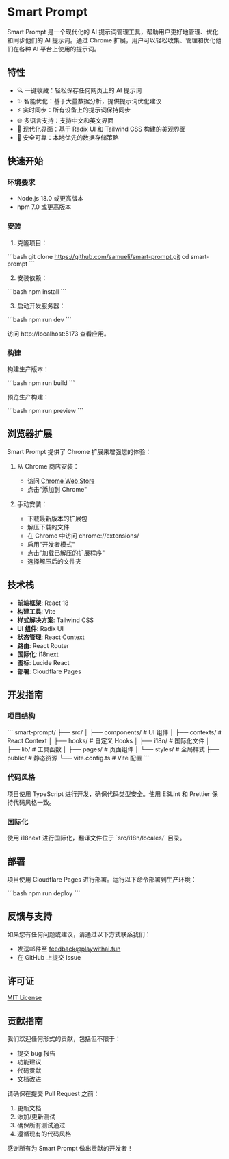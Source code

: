 # Smart Prompt

Smart Prompt 是一个现代化的 AI 提示词管理工具，帮助用户更好地管理、优化和同步他们的 AI 提示词。通过 Chrome 扩展，用户可以轻松收集、管理和优化他们在各种 AI 平台上使用的提示词。

## 特性

- 🔍 一键收藏：轻松保存任何网页上的 AI 提示词
- ✨ 智能优化：基于大量数据分析，提供提示词优化建议
- ⚡ 实时同步：所有设备上的提示词保持同步
- 🌐 多语言支持：支持中文和英文界面
- 🎨 现代化界面：基于 Radix UI 和 Tailwind CSS 构建的美观界面
- 🔐 安全可靠：本地优先的数据存储策略

## 快速开始

### 环境要求

- Node.js 18.0 或更高版本
- npm 7.0 或更高版本

### 安装

1. 克隆项目：

\`\`\`bash
git clone https://github.com/samueli/smart-prompt.git
cd smart-prompt
\`\`\`

2. 安装依赖：

\`\`\`bash
npm install
\`\`\`

3. 启动开发服务器：

\`\`\`bash
npm run dev
\`\`\`

访问 http://localhost:5173 查看应用。

### 构建

构建生产版本：

\`\`\`bash
npm run build
\`\`\`

预览生产构建：

\`\`\`bash
npm run preview
\`\`\`

## 浏览器扩展

Smart Prompt 提供了 Chrome 扩展来增强您的体验：

1. 从 Chrome 商店安装：
   - 访问 [Chrome Web Store](https://chrome.google.com/webstore/detail/cfegclkdkjgpclfahanfgejfjfmpkmjl)
   - 点击"添加到 Chrome"

2. 手动安装：
   - 下载最新版本的扩展包
   - 解压下载的文件
   - 在 Chrome 中访问 chrome://extensions/
   - 启用"开发者模式"
   - 点击"加载已解压的扩展程序"
   - 选择解压后的文件夹

## 技术栈

- **前端框架**: React 18
- **构建工具**: Vite
- **样式解决方案**: Tailwind CSS
- **UI 组件**: Radix UI
- **状态管理**: React Context
- **路由**: React Router
- **国际化**: i18next
- **图标**: Lucide React
- **部署**: Cloudflare Pages

## 开发指南

### 项目结构

\`\`\`
smart-prompt/
├── src/
│   ├── components/     # UI 组件
│   ├── contexts/       # React Context
│   ├── hooks/         # 自定义 Hooks
│   ├── i18n/          # 国际化文件
│   ├── lib/           # 工具函数
│   ├── pages/         # 页面组件
│   └── styles/        # 全局样式
├── public/            # 静态资源
└── vite.config.ts     # Vite 配置
\`\`\`

### 代码风格

项目使用 TypeScript 进行开发，确保代码类型安全。使用 ESLint 和 Prettier 保持代码风格一致。

### 国际化

使用 i18next 进行国际化，翻译文件位于 \`src/i18n/locales/\` 目录。

## 部署

项目使用 Cloudflare Pages 进行部署。运行以下命令部署到生产环境：

\`\`\`bash
npm run deploy
\`\`\`

## 反馈与支持

如果您有任何问题或建议，请通过以下方式联系我们：

- 发送邮件至 feedback@playwithai.fun
- 在 GitHub 上提交 Issue

## 许可证

[MIT License](LICENSE)

## 贡献指南

我们欢迎任何形式的贡献，包括但不限于：

- 提交 bug 报告
- 功能建议
- 代码贡献
- 文档改进

请确保在提交 Pull Request 之前：

1. 更新文档
2. 添加/更新测试
3. 确保所有测试通过
4. 遵循现有的代码风格

感谢所有为 Smart Prompt 做出贡献的开发者！
